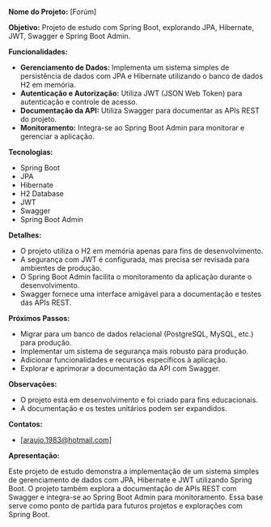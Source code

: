 **Nome do Projeto:** [Forúm]

**Objetivo:** Projeto de estudo com Spring Boot, explorando JPA, Hibernate, JWT, Swagger e Spring Boot Admin.

**Funcionalidades:**

* **Gerenciamento de Dados:** Implementa um sistema simples de persistência de dados com JPA e Hibernate utilizando o banco de dados H2 em memória.
* **Autenticação e Autorização:**  Utiliza JWT (JSON Web Token) para autenticação e controle de acesso.
* **Documentação da API:**  Utiliza Swagger para documentar as APIs REST do projeto.
* **Monitoramento:** Integra-se ao Spring Boot Admin para monitorar e gerenciar a aplicação.

**Tecnologias:**

* Spring Boot
* JPA
* Hibernate
* H2 Database
* JWT
* Swagger
* Spring Boot Admin

**Detalhes:**

* O projeto utiliza o H2 em memória apenas para fins de desenvolvimento.
* A segurança com JWT é configurada, mas precisa ser revisada para ambientes de produção.
* O Spring Boot Admin facilita o monitoramento da aplicação durante o desenvolvimento.
* Swagger fornece uma interface amigável para a documentação e testes das APIs REST.

**Próximos Passos:**

* Migrar para um banco de dados relacional (PostgreSQL, MySQL, etc.) para produção.
* Implementar um sistema de segurança mais robusto para produção.
* Adicionar funcionalidades e recursos específicos à aplicação.
* Explorar e aprimorar a documentação da API com Swagger.

**Observações:**

* O projeto está em desenvolvimento e foi criado para fins educacionais.
* A documentação e os testes unitários podem ser expandidos.

**Contatos:**

* [araujo.1983@hotmail.com]


**Apresentação:**

Este projeto de estudo demonstra a implementação de um sistema simples de gerenciamento de dados com JPA, Hibernate e JWT utilizando Spring Boot. O projeto também explora a documentação de APIs REST com Swagger e integra-se ao Spring Boot Admin para monitoramento. Essa base serve como ponto de partida para futuros projetos e explorações com Spring Boot. 
